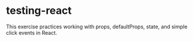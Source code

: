 # testing-react
This exercise practices working with props, defaultProps, state, and simple click events in React.
